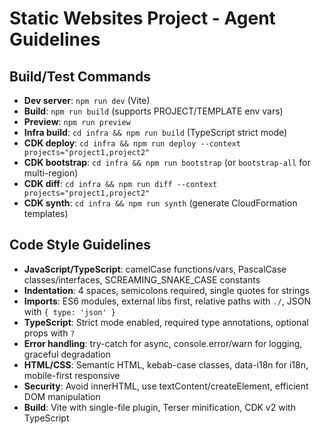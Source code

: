 # Static Websites Project - Agent Guidelines

## Build/Test Commands
- **Dev server**: `npm run dev` (Vite)
- **Build**: `npm run build` (supports PROJECT/TEMPLATE env vars)
- **Preview**: `npm run preview`
- **Infra build**: `cd infra && npm run build` (TypeScript strict mode)
- **CDK deploy**: `cd infra && npm run deploy --context projects="project1,project2"`
- **CDK bootstrap**: `cd infra && npm run bootstrap` (or `bootstrap-all` for multi-region)
- **CDK diff**: `cd infra && npm run diff --context projects="project1,project2"`
- **CDK synth**: `cd infra && npm run synth` (generate CloudFormation templates)

## Code Style Guidelines
- **JavaScript/TypeScript**: camelCase functions/vars, PascalCase classes/interfaces, SCREAMING_SNAKE_CASE constants
- **Indentation**: 4 spaces, semicolons required, single quotes for strings
- **Imports**: ES6 modules, external libs first, relative paths with `./`, JSON with `{ type: 'json' }`
- **TypeScript**: Strict mode enabled, required type annotations, optional props with `?`
- **Error handling**: try-catch for async, console.error/warn for logging, graceful degradation
- **HTML/CSS**: Semantic HTML, kebab-case classes, data-i18n for i18n, mobile-first responsive
- **Security**: Avoid innerHTML, use textContent/createElement, efficient DOM manipulation
- **Build**: Vite with single-file plugin, Terser minification, CDK v2 with TypeScript

